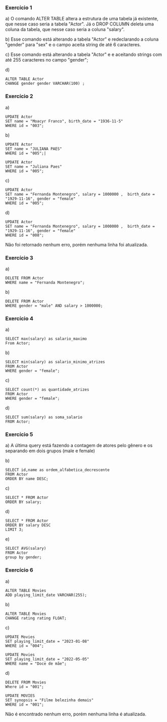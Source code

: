 ### Exercício 1

a) O comando ALTER TABLE altera a estrutura de uma tabela já existente, que nesse caso seria a tabela "Actor". Já o DROP COLUMN deleta uma coluna da tabela, que nesse caso seria a coluna "salary".

b) Esse comando está alterando a tabela "Actor" e redeclarando a coluna "gender" para "sex" e o campo aceita string de até 6 caracteres.

c) Esse comando está alterando a tabela "Actor" e e aceitando strings com até 255 caracteres no campo "gender";

d)
```
ALTER TABLE Actor 
CHANGE gender gender VARCHAR(100) ;
```

### Exercício 2

a)
```
UPDATE Actor
SET name = "Moacyr Franco", birth_date = "1936-11-5"
WHERE id = "003";
```

b)
```
UPDATE Actor
SET name = "JULIANA PAES"
WHERE id = "005";|

UPDATE Actor
SET name = "Juliana Paes"
WHERE id = "005";
```

c)
```
UPDATE Actor
SET name = "Fernanda Montenegro", salary = 1000000 ,  birth_date = "1929-11-16", gender = "female"
WHERE id = "005";
```

d) 
```
UPDATE Actor
SET name = "Fernanda Montenegro", salary = 1000000 ,  birth_date = "1929-11-16", gender = "female"
WHERE id = "008";
```

Não foi retornado nenhum erro, porém nenhuma linha foi atualizada.

### Exercício 3

a)
```
DELETE FROM Actor
WHERE name = "Fernanda Montenegro";
```

b)
```
DELETE FROM Actor
WHERE gender = "male" AND salary > 1000000;
```

### Exercício 4

a)
```
SELECT max(salary) as salario_maximo
From Actor;
```

b) 
```
SELECT min(salary) as salario_minimo_atrizes
FROM Actor
WHERE gender = "female";
```

c)
```
SELECT count(*) as quantidade_atrizes
FROM Actor
WHERE gender = "female";
```

d) 
```
SELECT sum(salary) as soma_salario
FROM Actor;
```

### Exercício 5

a) A última query está fazendo a contagem de atores pelo gênero e os separando em dois grupos (male e female)

b) 
```
SELECT id,name as ordem_alfabetica_decrescente
FROM Actor
ORDER BY name DESC;
```

c)
```
SELECT * FROM Actor
ORDER BY salary;
```

d)
```
SELECT * FROM Actor
ORDER BY salary DESC
LIMIT 3;
```

e)
```
SELECT AVG(salary)
FROM Actor
group by gender;
```

### Exercício 6

a)
```
ALTER TABLE Movies
ADD playing_limit_date VARCHAR(255);
```

b)
```
ALTER TABLE Movies
CHANGE rating rating FLOAT;
```

c)
```
UPDATE Movies
SET playing_limit_date = "2023-01-08"
WHERE id = "004";

UPDATE Movies
SET playing_limit_date = "2022-05-05"
WHERE name = "Doce de mãe";
```

d)
```
DELETE FROM Movies
Where id = "001";

UPDATE MOVIES
SET synopsis = "Filme belezinha demais"
WHERE id = "001";
```

Não é encontrado nenhum erro, porém nenhuma linha é atualizada.


